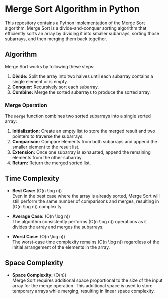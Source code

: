 # Merge Sort Algorithm in Python

This repository contains a Python implementation of the Merge Sort algorithm. Merge Sort is a divide-and-conquer sorting algorithm that efficiently sorts an array by dividing it into smaller subarrays, sorting those subarrays, and then merging them back together.

## Algorithm

Merge Sort works by following these steps:

1. **Divide:** Split the array into two halves until each subarray contains a single element or is empty.
2. **Conquer:** Recursively sort each subarray.
3. **Combine:** Merge the sorted subarrays to produce the sorted array.

### Merge Operation

The `merge` function combines two sorted subarrays into a single sorted array:

1. **Initialization:** Create an empty list to store the merged result and two pointers to traverse the subarrays.
2. **Comparison:** Compare elements from both subarrays and append the smaller element to the result list.
3. **Extension:** Once one subarray is exhausted, append the remaining elements from the other subarray.
4. **Return:** Return the merged sorted list.

## Time Complexity

- **Best Case:** \(O(n \log n)\)  
  Even in the best case where the array is already sorted, Merge Sort will still perform the same number of comparisons and merges, resulting in \(O(n \log n)\) complexity.

- **Average Case:** \(O(n \log n)\)  
  The algorithm consistently performs \(O(n \log n)\) operations as it divides the array and merges the subarrays.

- **Worst Case:** \(O(n \log n)\)  
  The worst-case time complexity remains \(O(n \log n)\) regardless of the initial arrangement of the elements in the array.

## Space Complexity

- **Space Complexity:** \(O(n)\)  
  Merge Sort requires additional space proportional to the size of the input array for the merge operation. This additional space is used to store temporary arrays while merging, resulting in linear space complexity.

